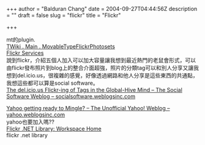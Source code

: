 +++
author = "Balduran Chang"
date = 2004-09-27T04:44:56Z
description = ""
draft = false
slug = "flickr"
title = "Flickr"

+++


mt的plugin.  
[TWiki . Main . MovableTypeFlickrPhotosets](http://twiki.tensegrity.net/bin/view/Main/MovableTypeFlickrPhotosets "TWiki . Main . MovableTypeFlickrPhotosets")  
[Flickr Services](http://www.flickr.com/services/api/ "Flickr Services")  
 說到flickr，介紹五個人加入可以加大容量讓我想到最近熱門的老鼠會形式，可以由flickr發布照片到blog上的整合介面超強，照片的分類tag可以和別人分享又讓我想到del.icio.us，很複雜的感覺，好像透過網路和他人分享是這些東西的共通點，我想這些都可以算是social software。  
[The del.icio.us Flickr-ing of Tags in the Global-Hive Mind – The Social Software Weblog – socialsoftware.weblogsinc.com](http://socialsoftware.weblogsinc.com/entry/2409628962884828/ "The del.icio.us Flickr-ing of Tags in the Global-Hive Mind - The Social Software Weblog - socialsoftware.weblogsinc.com")

  
[Yahoo getting ready to Mingle? – The Unofficial Yahoo! Weblog – yahoo.weblogsinc.com](http://yahoo.weblogsinc.com/entry/6302298321920632 "Yahoo getting ready to Mingle? - The Unofficial Yahoo! Weblog - yahoo.weblogsinc.com")  
 yahoo也要加入嗎??  
[Flickr .NET Library: Workspace Home](http://www.gotdotnet.com/workspaces/workspace.aspx?id=94d1160a-7a7c-409b-bfe7-68413342d302 "Flickr .NET Library: Workspace Home")  
 flickr .net library

